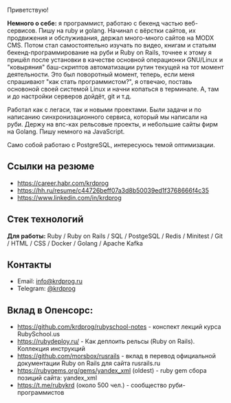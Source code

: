 Приветствую!

**Немного о себе:** я программист, работаю с бекенд частью веб-сервисов. Пишу на ruby и golang. Начинал с вёрстки сайтов, их продвижения и обслуживания, держал много-много сайтов на MODX CMS. Потом стал самостоятельно изучать по видео, книгам и статьям бекенд-программирование на руби и Ruby on Rails, точнее к этому я пришёл после установки в качестве основной операционки GNU/Linux и "ковыряния" баш-скриптов автоматизации рутин текущей на тот момент деятельности. Это был поворотный момент, теперь, если меня спрашивают "как стать программистом?", я отвечаю, поставь основоной своей системой Linux и начни копаться в терминале. А, там и до настройки серверов дойдёт, git и т.д.

Работал как с легаси, так и новыми проектами. Были задачи и по написанию синхронизационного сервиса, который мы написали на руби. Держу на впс-ках рельсовые проекты, и небольшие сайты фирм на Golang. Пишу немного на JavaScript.

Само собой работаю с PostgreSQL, интересуюсь темой оптимизации.

## Ссылки на резюме

- https://career.habr.com/krdprog
- https://hh.ru/resume/c44726beff07a3d8b50039ed1f3768666f4c35
- https://www.linkedin.com/in/krdprog

## Стек технологий

**Для работы:** Ruby / Ruby on Rails / SQL / PostgeSQL / Redis / Minitest / Git / HTML / CSS / Docker / Golang / Apache Kafka

## Контакты

- Email: info@krdprog.ru
- Telegram: [@krdprog](https://t.me/krdprog)

## Вклад в Опенсорс:

- https://github.com/krdprog/rubyschool-notes - конспект лекций курса RubySchool.us
- https://rubydeploy.ru/ - Как деплоить рельсы (Ruby on Rails). Коллекция инструкций
- https://github.com/morsbox/rusrails - вклад в перевод официальной документации Ruby on Rails для сайта rusrails.ru
- https://rubygems.org/gems/yandex_xml (oldest) - ruby gem сбора позиций сайта: yandex_xml
- https://t.me/rubykrd (около 500 чел.) - сообщество руби-программистов
